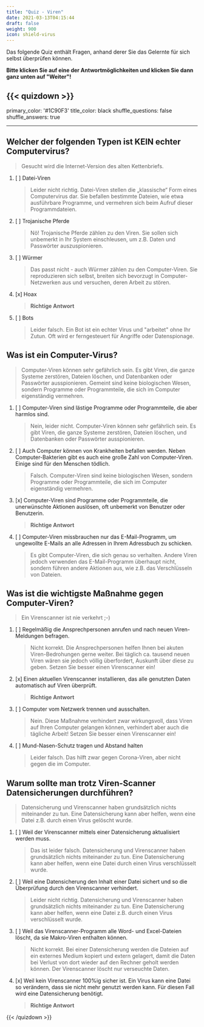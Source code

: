 ```yaml
---
title: "Quiz - Viren"
date: 2021-03-13T04:15:44
draft: false
weight: 900
icon: shield-virus
---
```


Das folgende Quiz enthält Fragen, anhand derer Sie das Gelernte für sich selbst überprüfen können.

**Bitte klicken Sie auf eine der Antwortmöglichkeiten und klicken Sie dann ganz unten auf "Weiter"!**

{{< quizdown >}}
---
primary_color: '#1C90F3'
title_color: black
shuffle_questions: false
shuffle_answers: true

---

## Welcher der folgenden Typen ist KEIN echter Computervirus?

> Gesucht wird die Internet-Version des alten Kettenbriefs.

1. [ ] Datei-Viren

	>Leider nicht richtig. Datei-Viren stellen die „klassische“ Form eines Computervirus dar. Sie befallen bestimmte Dateien, wie etwa ausführbare Programme, und vermehren sich beim Aufruf dieser Programmdateien.
3. [ ] Trojanische Pferde

	>Nö!  Trojanische Pferde zählen zu den Viren. Sie sollen sich unbemerkt in Ihr System einschleusen, um z.B. Daten und Passwörter auszuspionieren.
4. [ ] Würmer

	>Das passt nicht - auch Würmer zählen zu den Computer-Viren. Sie reproduzieren sich selbst, breiten sich bevorzugt in Computer-Netzwerken aus und versuchen, deren Arbeit zu stören.
5. [x] Hoax

	>**Richtige Antwort**
6. [ ] Bots 

	>Leider falsch. Ein Bot ist ein echter Virus und "arbeitet" ohne Ihr Zutun. Oft wird er ferngesteuert für Angriffe oder Datenspionage.

## Was ist ein Computer-Virus?

> Computer-Viren können sehr gefährlich sein. Es gibt Viren, die ganze Systeme zerstören, Dateien löschen, und Datenbanken oder Passwörter ausspionieren. Gemeint sind keine biologischen Wesen, sondern Programme oder Programmteile, die sich im Computer eigenständig vermehren.

1. [ ] Computer-Viren sind lästige Programme oder Programmteile, die aber harmlos sind.

	>Nein, leider nicht. Computer-Viren können sehr gefährlich sein. Es gibt Viren, die ganze Systeme zerstören, Dateien löschen, und Datenbanken oder Passwörter ausspionieren.
2. [ ] Auch Computer können von Krankheiten befallen werden. Neben Computer-Bakterien gibt es auch eine große Zahl von Computer-Viren. Einige sind für den Menschen tödlich.

	>Falsch. Computer-Viren sind keine biologischen Wesen, sondern Programme oder Programmteile, die sich im Computer eigenständig vermehren.
3. [x] Computer-Viren sind Programme oder Programmteile, die unerwünschte Aktionen auslösen, oft unbemerkt von Benutzer oder Benutzerin.

	>**Richtige Antwort**
4. [ ] Computer-Viren missbrauchen nur das E-Mail-Programm, um ungewollte E-Mails an alle Adressen in Ihrem Adressbuch zu schicken.

	>Es gibt Computer-Viren, die sich genau so verhalten. Andere Viren jedoch verwenden das E-Mail-Programm überhaupt nicht, sondern führen andere Aktionen aus, wie z.B. das Verschlüsseln von Dateien.

## Was ist die wichtigste Maßnahme gegen Computer-Viren?

> Ein Virenscanner ist nie verkehrt ;-)

1. [ ] Regelmäßig die Ansprechpersonen anrufen und nach neuen Viren-Meldungen befragen.

	>Nicht korrekt. Die Ansprechpersonen helfen Ihnen bei akuten Viren-Bedrohungen gerne weiter. Bei täglich ca. tausend neuen Viren wären sie jedoch völlig überfordert, Auskunft über diese zu geben. Setzen Sie besser einen Virenscanner ein!
2. [x] Einen aktuellen Virenscanner installieren, das alle genutzten Daten automatisch auf Viren überprüft.

	>**Richtige Antwort**
3. [ ] Computer vom Netzwerk trennen und ausschalten.

	>Nein. Diese Maßnahme verhindert zwar wirkungsvoll, dass Viren auf Ihren Computer gelangen können, verhindert aber auch die tägliche Arbeit! Setzen Sie besser einen Virenscanner ein!
4. [ ] Mund-Nasen-Schutz tragen und Abstand halten

	>Leider falsch. Das hilft zwar gegen Corona-Viren, aber nicht gegen die im Computer.

## Warum sollte man trotz Viren-Scanner Datensicherungen durchführen?

> Datensicherung und Virenscanner haben grundsätzlich nichts miteinander zu tun. Eine Datensicherung kann aber helfen, wenn eine Datei z.B. durch einen Virus gelöscht wurde. 

1. [ ] Weil der Virenscanner mittels einer Datensicherung aktualisiert werden muss. 

	>Das ist leider falsch. Datensicherung und Virenscanner haben grundsätzlich nichts miteinander zu tun. Eine Datensicherung kann aber helfen, wenn eine Datei durch einen Virus verschlüsselt wurde.
2. [ ] Weil eine Datensicherung den Inhalt einer Datei sichert und so die Überprüfung durch den Virenscanner verhindert. 

	>Leider nicht richtig. Datensicherung und Virenscanner haben grundsätzlich nichts miteinander zu tun. Eine Datensicherung kann aber helfen, wenn eine Datei z.B. durch einen Virus verschlüsselt wurde.
3. [ ] Weil das Virenscanner-Programm alle Word- und Excel-Dateien löscht, da sie Makro-Viren enthalten können.

	>Nicht korrekt. Bei einer Datensicherung werden die Dateien auf ein externes Medium kopiert und extern gelagert, damit die Daten bei Verlust von dort wieder auf den Rechner geholt werden können. Der Virenscanner löscht nur verseuchte Daten.
4. [x] Weil kein Virenscanner 100%ig sicher ist. Ein Virus kann eine Datei so verändern, dass sie nicht mehr genutzt werden kann. Für diesen Fall wird eine Datensicherung benötigt.

	>**Richtige Antwort**


{{< /quizdown >}}